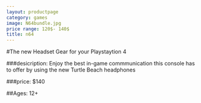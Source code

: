 ```yaml
---
layout: productpage
category: games
image: N64bundle.jpg
price range: 120$- 140$
title: n64
---
```


#The new Headset Gear for your Playstaytion 4

###desicription: 
Enjoy the best in-game commmunication this console has to offer by using the new Turtle Beach headphones

###price: 
$140

##Ages: 12+
